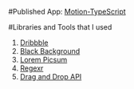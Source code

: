 #Published App: [Motion-TypeScript](https://celebrated-banoffee-bb8172.netlify.app/)

#Libraries and Tools that I used

1. [Dribbble](https://dribbble.com/shots/14931899-TIGERS)
2. [Black Background](https://coolbackgrounds.io/black-background/)
3. [Lorem Picsum](https://picsum.photos/)
4. [Regexr](https://regexr.com/5l6nr)
5. [Drag and Drop API](https://developer.mozilla.org/en-US/docs/Web/API/HTML_Drag_and_Drop_API)
